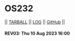 # OS232

|| [TARBALL](SandBox/cbkadal.tar.xz) || [LOG](TXT/mylog.txt) || [GitHub](https://github.com/cbkadal/os232/) ||

#### REV03: Thu 10 Aug 2023 16:00
